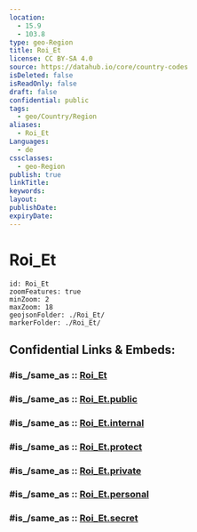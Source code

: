 ```yaml
---
location:
  - 15.9
  - 103.8
type: geo-Region
title: Roi_Et
license: CC BY-SA 4.0
source: https://datahub.io/core/country-codes
isDeleted: false
isReadOnly: false
draft: false
confidential: public
tags:
  - geo/Country/Region
aliases:
  - Roi_Et
Languages:
  - de
cssclasses:
  - geo-Region
publish: true
linkTitle:
keywords:
layout:
publishDate:
expiryDate:
---
```


# Roi_Et

```leaflet
id: Roi_Et
zoomFeatures: true 
minZoom: 2 
maxZoom: 18
geojsonFolder: ./Roi_Et/
markerFolder: ./Roi_Et/
```


## Confidential Links & Embeds: 

### #is_/same_as :: [Roi_Et](/_Standards/Earth/Continent/Asia/Asia~South~East/Thailand/Provinces~Thailand/Roi_Et.md) 

### #is_/same_as :: [Roi_Et.public](/_public/Earth/Continent/Asia/Asia~South~East/Thailand/Provinces~Thailand/Roi_Et.public.md) 

### #is_/same_as :: [Roi_Et.internal](/_internal/Earth/Continent/Asia/Asia~South~East/Thailand/Provinces~Thailand/Roi_Et.internal.md) 

### #is_/same_as :: [Roi_Et.protect](/_protect/Earth/Continent/Asia/Asia~South~East/Thailand/Provinces~Thailand/Roi_Et.protect.md) 

### #is_/same_as :: [Roi_Et.private](/_private/Earth/Continent/Asia/Asia~South~East/Thailand/Provinces~Thailand/Roi_Et.private.md) 

### #is_/same_as :: [Roi_Et.personal](/_personal/Earth/Continent/Asia/Asia~South~East/Thailand/Provinces~Thailand/Roi_Et.personal.md) 

### #is_/same_as :: [Roi_Et.secret](/_secret/Earth/Continent/Asia/Asia~South~East/Thailand/Provinces~Thailand/Roi_Et.secret.md)

